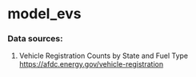 # model_evs

### Data sources:
1. Vehicle Registration Counts by State and Fuel Type
    https://afdc.energy.gov/vehicle-registration
